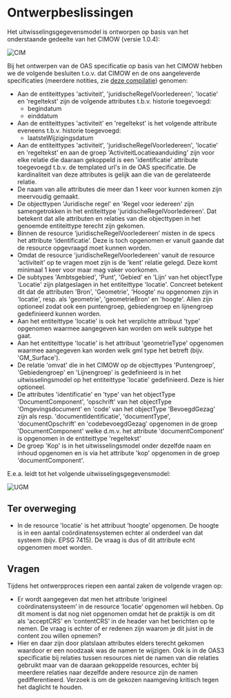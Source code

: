 # Ontwerpbeslissingen

Het uitwisselingsgegevensmodel is ontworpen op basis van het onderstaande gedeelte van het CIMOW (versie 1.0.4):

![CIM](https://github.com/VNG-Realisatie/Regels-bij-activiteiten/blob/main/docs/CIM%20Koppeling%20PlanSW%20en%20TRSW.jpg)


Bij het ontwerpen van de OAS specificatie op basis van het CIMOW hebben we de volgende besluiten t.o.v. dat CIMOW en de ons aangeleverde specificaties (meerdere notities, zie [deze compilatie](./Voorstel%20JR-TR-koppelvlak%20-%20compilatie%2020201002.pdf)) genomen:

* Aan de entiteittypes 'activiteit', 'juridischeRegelVoorIedereen', 'locatie' en 'regeltekst' zijn de volgende attributes t.b.v. historie toegevoegd:
   - begindatum
   - einddatum
* Aan de entiteittypes 'activiteit' en 'regeltekst' is het volgende attribute eveneens t.b.v. historie toegevoegd:
   - laatsteWijzigingsdatum
* Aan de entiteittypes 'activiteit', 'juridischeRegelVoorIedereen', 'locatie' en 'regeltekst' en aan de groep 'ActiviteitLocatieaanduiding' zijn voor
elke relatie die daaraan gekoppeld is een 'identificatie' attribute toegevoegd t.b.v. de templated url's in de OAS specificatie. De kardinaliteit van deze attributes is gelijk aan die van de gerelateerde relatie.
* De naam van alle attributes die meer dan 1 keer voor kunnen komen zijn meervoudig gemaakt.
* De objecttypen 'Juridische regel' en 'Regel voor iedereen' zijn samengetrokken in het entiteittype 'juridischeRegelVoorIedereen'.
Dat betekent dat alle attributen en relaties van die objecttypen in het genoemde entiteittype terecht zijn gekomen.
* Binnen de resource ‘juridischeRegelVoorIedereen’ misten in de specs het attribute ‘identificatie’.
Deze is toch opgenomen er vanuit gaande dat de resource opgevraagd moet kunnen worden.
* Omdat de resource 'juridischeRegelVoorIedereen' vanuit de resource 'activiteit' op te vragen moet zijn is de 'kent' relatie gelegd.
Deze komt minimaal 1 keer voor maar mag vaker voorkomen.
* De subtypes 'Ambtsgebied', 'Punt', 'Gebied' en 'Lijn' van het objectType 'Locatie' zijn platgeslagen in het entiteittype 'locatie'.
Concreet betekent dit dat de attributen 'Bron', 'Geometrie', 'Hoogte' nu opgenomen zijn in 'locatie', resp. als 'geometrie', 'geometrieBron' en 'hoogte'.
Allen zijn optioneel zodat ook een puntengroep, gebiedengroep en lijnengroep gedefinieerd kunnen worden.
* Aan het entiteittype 'locatie' is ook het verplichte attribuut 'type' opgenomen waarmee aangegeven kan worden om welk subtype het gaat.
* Aan het entiteittype 'locatie' is het attribuut 'geometrieType' opgenomen waarmee aangegeven kan worden welk gml type het betreft (bijv. 'GM_Surface').
* De relatie 'omvat' die in het CIMOW op de objecttypes 'Puntengroep', 'Gebiedengroep' en 'Lijnengroep' is gedefinieerd is in het uitwisselingsmodel op het entiteittype 'locatie' gedefinieerd. Deze is hier optioneel.
* De attributes 'identificatie' en 'type' van het objectType 'DocumentComponent', 'opschrift' van het objectType 'Omgevingsdocument' en 'code' van het objectType 'BevoegdGezag'
zijn als resp. 'documentIdentificatie', 'documentType', 'documentOpschrift' en 'codebevoegdGezag' opgenomen in de groep 'DocumentComponent' welke d.m.v. het attribute 'documentComponent' is opgenomen in de entiteittype 'regeltekst'
* De groep 'Kop' is in het uitwisselingsmodel onder dezelfde naam en inhoud opgenomen en is via het attribute 'kop' opgenomen in de groep 'documentComponent'.

E.e.a. leidt tot het volgende uitwisselingsgegevensmodel:

![UGM](https://github.com/VNG-Realisatie/Regels-bij-activiteiten/blob/main/docs/UGM%20Koppeling%20PlanSW%20en%20TRSW.jpg)

## Ter overweging

* In de resource 'locatie' is het attribuut ‘hoogte’ opgenomen.
De hoogte is in een aantal coördinatensystemen echter al onderdeel van dat systeem (bijv. EPSG 7415).
De vraag is dus of dit attribute echt opgenomen moet worden.

## Vragen

Tijdens het ontwerpproces riepen een aantal zaken de volgende vragen op:

* Er wordt aangegeven dat men het attribute ‘origineel coördinatensysteem’ in de resource ‘locatie’ opgenomen wil hebben. Op dit moment is dat
nog niet opgenomen omdat het de praktijk is om dit als 'acceptCRS' en ‘contentCRS’ in de header van het berichten op te nemen. De vraag is echter of er
redenen zijn waarom je dit juist in de content zou willen opnemen?
* Hier en daar zijn door platslaan attributes elders terecht gekomen waardoor er een noodzaak was de namen te wijzigen. Ook is in de OAS3 specificatie
bij relaties tussen resources niet de namen van die relaties gebruikt maar van de daaraan gekoppelde resources, echter bij meerdere relaties naar dezelfde andere
resource zijn de namen gedifferentieerd. Verzoek is om de gekozen naamgeving kritisch tegen het daglicht te houden.
